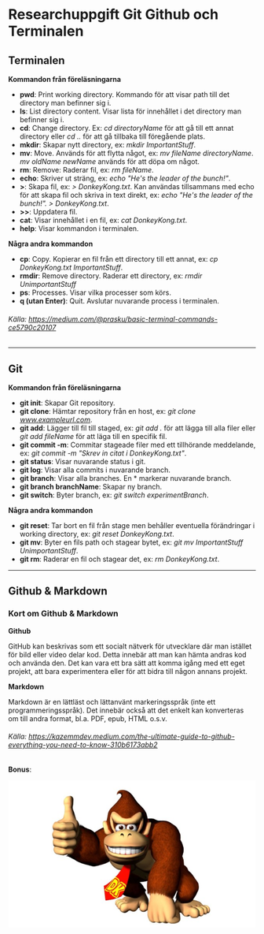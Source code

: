 # Researchuppgift Git Github och Terminalen

## Terminalen

**Kommandon från föreläsningarna**

- **pwd**: Print working directory. Kommando för att visar path till det directory man befinner sig i.
- **ls**: List directory content. Visar lista för innehållet i det directory man befinner sig i. 
- **cd**: Change directory. Ex:  *cd directoryName* för att gå till ett annat directory eller *cd ..* för att gå tillbaka till föregående plats.
- **mkdir**: Skapar nytt directory, ex: *mkdir ImportantStuff*.
- **mv**: Move. Används för att flytta något, ex: *mv fileName directoryName*. *mv oldName newName* används för att döpa om något. 
- **rm**: Remove: Raderar fil, ex: *rm fileName*.
- **echo**: Skriver ut sträng, ex: *echo "He's the leader of the bunch!"*.
- **>**: Skapa fil, ex: *> DonkeyKong.txt*. Kan användas tillsammans med echo för att skapa fil och skriva in text direkt, ex: *echo "He's the leader of the bunch!". > DonkeyKong.txt*.
- **>>**: Uppdatera fil. 
- **cat**: Visar innehållet i en fil, ex: *cat DonkeyKong.txt*.
- **help**: Visar kommandon i terminalen. 

**Några andra kommandon**

- **cp**: Copy. Kopierar en fil från ett directory till ett annat, ex: *cp DonkeyKong.txt ImportantStuff*.
- **rmdir**: Remove directory. Raderar ett directory, ex: *rmdir UnimportantStuff*
- **ps**: Processes. Visar vilka processer som körs. 
- **q (utan Enter)**: Quit. Avslutar nuvarande process i terminalen.

###### Källa: <https://medium.com/@prasku/basic-terminal-commands-ce5790c20107>

---

## Git

**Kommandon från föreläsningarna**

- **git init**: Skapar Git repository. 
- **git clone**: Hämtar repository från en host, ex: *git clone www.exampleurl.com*.
- **git add**: Lägger till fil till staged, ex: *git add .* för att lägga till alla filer eller *git add fileName* för att läga till en specifik fil. 
- **git commit -m**: Commitar stageade filer med ett tillhörande meddelande, ex: *git commit -m "Skrev in citat i DonkeyKong.txt"*.
- **git status**: Visar nuvarande status i git. 
- **git log**: Visar alla commits i nuvarande branch. 
- **git branch**: Visar alla branches. En * markerar nuvarande branch. 
- **git branch branchName**: Skapar ny branch. 
- **git switch**: Byter branch, ex: *git switch experimentBranch*.

**Några andra kommandon**
- **git reset**: Tar bort en fil från stage men behåller eventuella förändringar i working directory, ex: *git reset DonkeyKong.txt*.
- **git mv**: Byter en fils path och stagear bytet, ex: *git mv ImportantStuff UnimportantStuff*.
- **git rm**: Raderar en fil och stagear det, ex: *rm DonkeyKong.txt*.
---
## Github & Markdown

### Kort om Github & Markdown

**Github**

GitHub kan beskrivas som ett socialt nätverk för utvecklare där man istället för bild eller video delar kod. Detta innebär att man kan hämta andras kod och använda den. Det kan vara ett bra sätt att komma igång med ett eget projekt, att bara experimentera eller för att bidra till någon annans projekt. 

**Markdown**

Markdown är en lättläst och lättanvänt markeringsspråk (inte ett programmeringsspråk). Det innebär också att det enkelt kan konverteras om till andra format, bl.a. PDF, epub, HTML o.s.v. 

###### Källa: <https://kazemmdev.medium.com/the-ultimate-guide-to-github-everything-you-need-to-know-310b6173abb2>

**Bonus**:

![En bild på exemplet i den här texten!](<donkey kong.jpg>)